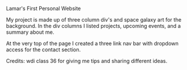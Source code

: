   Lamar's First Personal Website

My project is made up of three column div's and space galaxy art for the background. In the div columns I listed projects, upcoming events, and a summary about me.

At the very top of the page I created a three link nav bar with dropdown access for the contact section.




Credits: wdi class 36 for giving me tips and sharing different ideas.

